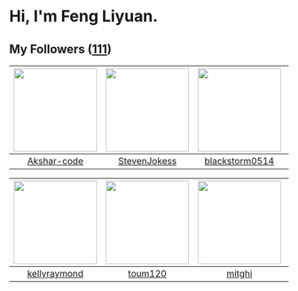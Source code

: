 # Hi, I'm Feng Liyuan.

## My Followers ([111](https://github.com/SunRunAway?tab=followers))

| <img src="https://avatars.githubusercontent.com/u/59618640?v=4" width="150" height="150" /> | <img src="https://avatars.githubusercontent.com/u/71307974?v=4" width="150" height="150" /> | <img src="https://avatars.githubusercontent.com/u/74522790?v=4" width="150" height="150" /> | <img src="https://avatars.githubusercontent.com/u/65283311?v=4" width="150" height="150" /> |
| :-----------------------------------------------------------------------------------------: | :-----------------------------------------------------------------------------------------: | :-----------------------------------------------------------------------------------------: | :-----------------------------------------------------------------------------------------: |
|                        [Akshar-code](https://github.com/Akshar-code)                        |                       [StevenJokess](https://github.com/StevenJokess)                       |                     [blackstorm0514](https://github.com/blackstorm0514)                     |                             [sskela](https://github.com/sskela)                             |

| <img src="https://avatars.githubusercontent.com/u/58126365?v=4" width="150" height="150" /> | <img src="https://avatars.githubusercontent.com/u/57785890?v=4" width="150" height="150" /> | <img src="https://avatars.githubusercontent.com/u/55898975?v=4" width="150" height="150" /> | <img src="https://avatars.githubusercontent.com/u/88874211?v=4" width="150" height="150" /> |
| :-----------------------------------------------------------------------------------------: | :-----------------------------------------------------------------------------------------: | :-----------------------------------------------------------------------------------------: | :-----------------------------------------------------------------------------------------: |
|                       [kellyraymond](https://github.com/kellyraymond)                       |                            [toum120](https://github.com/toum120)                            |                             [mitghi](https://github.com/mitghi)                             |                          [xxxkangle](https://github.com/xxxkangle)                          |
